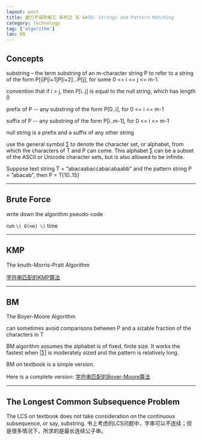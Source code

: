 ```yaml
---
layout: post
title: 磨刀不误砍柴工 系列之 五 &#58; Strings and Pattern Matching
category: Technology
tag: ['algorithm']
lan: EN
---
```


## Concepts

substring – the term substring of an m-character string P to refer to a string of the form P[i]P[i+1]P[i+2]…P[j], for some 0 <= i <= j <= m-1.

convention that if i > j, then P[i..j] is equal to the null string, which has length 0

prefix of P -- any substring of the form P[0..i], for 0 <= i <= m-1

suffix of P -- any substring of the form P[i..m-1], for 0 <= i <= m-1

null string is a prefix and a suffix of any other string

use the general symbol ∑ to denote the character set, or alphabet, from which the characters of T and P can come. This alphabet ∑ can be a subset of the ASCII or Unicode character sets, but is also allowed to be infinite.

Suppose text string T = “abacaabaccabacabaabb” and the pattern string P = ”abacab”, then P = T[10..15]

---

## Brute Force

write down the algorithm pseudo-code

run `\( O(nm) \)` time

---

## KMP

The knuth-Morris-Pratt Algorithm

[字符串匹配的KMP算法](http://www.ruanyifeng.com/blog/2013/05/Knuth%E2%80%93Morris%E2%80%93Pratt_algorithm.html)

---

## BM

The Boyer-Moore Algorithm

can sometimes avoid comparisons between P and a sizable fraction of the characters in T

BM algorithm assumes the alphabet is of fixed, finite size. It works the fastest when |∑| is moderately sized and the pattern is relatively long.


BM on textbook is a simple version.

Here is a complete version: [字符串匹配的Boyer-Moore算法](http://www.ruanyifeng.com/blog/2013/05/boyer-moore_string_search_algorithm.html)

---

## The Longest Common Subsequence Problem

The LCS on textbook does not take consideration on the continuous subsequence, or say, substring.
书上考虑的LCS问题中，字串可以不连续；但是很多情况下，所求的是最长连续公子串。